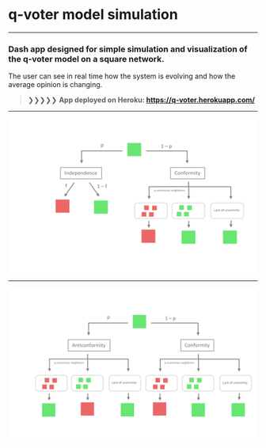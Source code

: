 # q-voter model simulation
---

### Dash app designed for simple simulation and visualization of the q-voter model on a square network.
The user can see in real time how the system is evolving and how the average opinion is changing.

 > ❯❯❯❯❯  **App deployed on Heroku: https://q-voter.herokuapp.com/**

---

![diagram1_error](images/diagram1.png "Diagram 1")

---

![diagram2_error](images/diagram2.png "Diagram 2")
